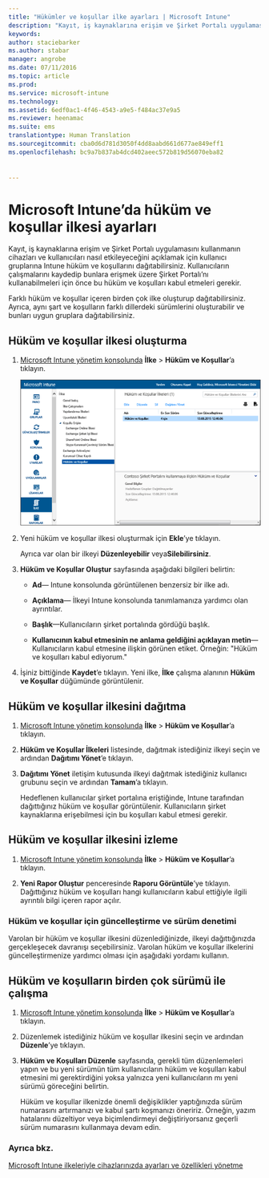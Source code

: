 ```yaml
---
title: "Hükümler ve koşullar ilke ayarları | Microsoft Intune"
description: "Kayıt, iş kaynaklarına erişim ve Şirket Portalı uygulamasını kullanmanın cihazları ve kullanıcıları nasıl etkileyeceğini açıklamak için kullanıcı gruplarına Intune hüküm ve koşullarını dağıtabilirsiniz."
keywords: 
author: staciebarker
ms.author: stabar
manager: angrobe
ms.date: 07/11/2016
ms.topic: article
ms.prod: 
ms.service: microsoft-intune
ms.technology: 
ms.assetid: 6edf0ac1-4f46-4543-a9e5-f484ac37e9a5
ms.reviewer: heenamac
ms.suite: ems
translationtype: Human Translation
ms.sourcegitcommit: cba0d6d781d3050f4dd8aabd661d677ae849eff1
ms.openlocfilehash: bc9a7b837ab4dcd402aeec572b819d56070eba82


---
```


# <a name="terms-and-condition-policy-settings-in-microsoft-intune"></a>Microsoft Intune’da hüküm ve koşullar ilkesi ayarları
Kayıt, iş kaynaklarına erişim ve Şirket Portalı uygulamasını kullanmanın cihazları ve kullanıcıları nasıl etkileyeceğini açıklamak için kullanıcı gruplarına Intune hüküm ve koşullarını dağıtabilirsiniz. Kullanıcıların çalışmalarını kaydedip bunlara erişmek üzere Şirket Portalı’nı kullanabilmeleri için önce bu hüküm ve koşulları kabul etmeleri gerekir.

Farklı hüküm ve koşullar içeren birden çok ilke oluşturup dağıtabilirsiniz. Ayrıca, aynı şart ve koşulların farklı dillerdeki sürümlerini oluşturabilir ve bunları uygun gruplara dağıtabilirsiniz.

## <a name="create-a-terms-and-conditions-policy"></a>Hüküm ve koşullar ilkesi oluşturma

1.  [Microsoft Intune yönetim konsolunda](http://manage.microsoft.com) **İlke** &gt; **Hüküm ve Koşullar**’a tıklayın.

    ![Hüküm ve koşullar ilkesi ekran görüntüsü](./media/pol-sa-terms-conditions.png)

2.  Yeni hüküm ve koşullar ilkesi oluşturmak için **Ekle**’ye tıklayın.

    Ayrıca var olan bir ilkeyi **Düzenleyebilir** veya**Silebilirsiniz**.

3.  **Hüküm ve Koşullar Oluştur** sayfasında aşağıdaki bilgileri belirtin:

    -   **Ad**&mdash; Intune konsolunda görüntülenen benzersiz bir ilke adı.

    -   **Açıklama**&mdash; İlkeyi Intune konsolunda tanımlamanıza yardımcı olan ayrıntılar.

    -   **Başlık**&mdash;Kullanıcıların şirket portalında gördüğü başlık.

    -   **Kullanıcının kabul etmesinin ne anlama geldiğini açıklayan metin**&mdash;Kullanıcıların kabul etmesine ilişkin görünen etiket. Örneğin: "Hüküm ve koşulları kabul ediyorum."

4.  İşiniz bittiğinde **Kaydet**’e tıklayın. Yeni ilke, **İlke** çalışma alanının **Hüküm ve Koşullar** düğümünde görüntülenir.

## <a name="deploy-a-terms-and-conditions-policy"></a>Hüküm ve koşullar ilkesini dağıtma

1.  [Microsoft Intune yönetim konsolunda](http://manage.microsoft.com) **İlke** &gt; **Hüküm ve Koşullar**’a tıklayın.

2.  **Hüküm ve Koşullar İlkeleri** listesinde, dağıtmak istediğiniz ilkeyi seçin ve ardından **Dağıtımı Yönet**’e tıklayın.

3.  **Dağıtımı Yönet** iletişim kutusunda ilkeyi dağıtmak istediğiniz kullanıcı grubunu seçin ve ardından **Tamam**’a tıklayın.

    Hedeflenen kullanıcılar şirket portalına eriştiğinde, Intune tarafından dağıttığınız hüküm ve koşullar görüntülenir. Kullanıcıların şirket kaynaklarına erişebilmesi için bu koşulları kabul etmesi gerekir.

## <a name="monitor-a-terms-and-conditions-policy"></a>Hüküm ve koşullar ilkesini izleme

1.  [Microsoft Intune yönetim konsolunda](http://manage.microsoft.com) **İlke** &gt; **Hüküm ve Koşullar**’a tıklayın.

2.  **Yeni Rapor Oluştur** penceresinde **Raporu Görüntüle**’ye tıklayın. Dağıttığınız hüküm ve koşulları hangi kullanıcıların kabul ettiğiyle ilgili ayrıntılı bilgi içeren rapor açılır.

### <a name="updates-and-version-control-for-terms-and-conditions"></a>Hüküm ve koşullar için güncelleştirme ve sürüm denetimi
Varolan bir hüküm ve koşullar ilkesini düzenlediğinizde, ilkeyi dağıttığınızda gerçekleşecek davranışı seçebilirsiniz. Varolan hüküm ve koşullar ilkelerini güncelleştirmenize yardımcı olması için aşağıdaki yordamı kullanın.

## <a name="work-with-multiple-versions-of-terms-and-conditions"></a>Hüküm ve koşulların birden çok sürümü ile çalışma

1.  [Microsoft Intune yönetim konsolunda](http://manage.microsoft.com) **İlke** &gt; **Hüküm ve Koşullar**’a tıklayın.

2.  Düzenlemek istediğiniz hüküm ve koşullar ilkesini seçin ve ardından **Düzenle**’ye tıklayın.

3.  **Hüküm ve Koşulları Düzenle** sayfasında, gerekli tüm düzenlemeleri yapın ve bu yeni sürümün tüm kullanıcıların hüküm ve koşulları kabul etmesini mi gerektirdiğini yoksa yalnızca yeni kullanıcıların mı yeni sürümü göreceğini belirtin.

    Hüküm ve koşullar ilkenizde önemli değişiklikler yaptığınızda sürüm numarasını artırmanızı ve kabul şartı koşmanızı öneririz. Örneğin, yazım hatalarını düzeltiyor veya biçimlendirmeyi değiştiriyorsanız geçerli sürüm numarasını kullanmaya devam edin.

### <a name="see-also"></a>Ayrıca bkz.
[Microsoft Intune ilkeleriyle cihazlarınızda ayarları ve özellikleri yönetme](manage-settings-and-features-on-your-devices-with-microsoft-intune-policies.md)



<!--HONumber=Nov16_HO2-->


